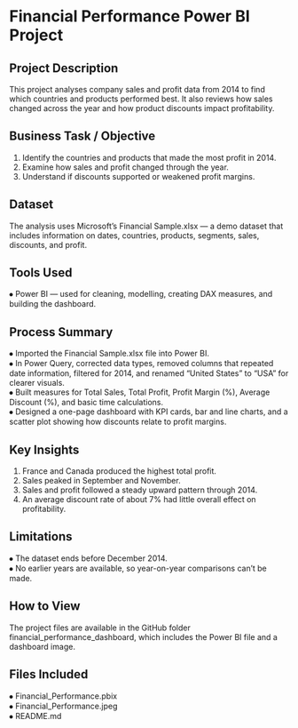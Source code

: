 # Financial Performance Power BI Project

## Project Description

This project analyses company sales and profit data from 2014 to find which countries and products performed best. It also reviews how sales changed across the year and how product discounts impact profitability.

## Business Task / Objective

1.	Identify the countries and products that made the most profit in 2014.
2.	Examine how sales and profit changed through the year.
3.	Understand if discounts supported or weakened profit margins.

## Dataset

The analysis uses Microsoft’s Financial Sample.xlsx — a demo dataset that includes information on dates, countries, products, segments, sales, discounts, and profit.

## Tools Used

⦁	Power BI — used for cleaning, modelling, creating DAX measures, and building the dashboard.

## Process Summary

⦁	Imported the Financial Sample.xlsx file into Power BI.  
⦁	In Power Query, corrected data types, removed columns that repeated date information, filtered for 2014, and renamed “United States” to “USA” for clearer visuals.  
⦁	Built measures for Total Sales, Total Profit, Profit Margin (%), Average Discount (%), and basic time calculations.  
⦁	Designed a one-page dashboard with KPI cards, bar and line charts, and a scatter plot showing how discounts relate to profit margins.

## Key Insights

1.	France and Canada produced the highest total profit.
2.	Sales peaked in September and November.
3.	Sales and profit followed a steady upward pattern through 2014.
4.	An average discount rate of about 7% had little overall effect on profitability.

## Limitations

⦁	The dataset ends before December 2014.  
⦁	No earlier years are available, so year-on-year comparisons can’t be made.

## How to View

The project files are available in the GitHub folder financial_performance_dashboard, which includes the Power BI file and a dashboard image.

## Files Included

⦁	Financial_Performance.pbix  
⦁	Financial_Performance.jpeg  
⦁	README.md
